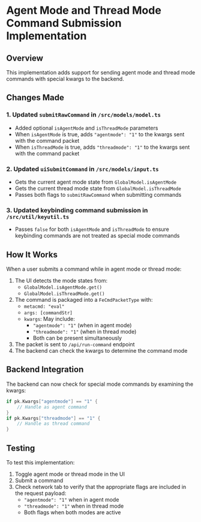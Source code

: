 # Agent Mode and Thread Mode Command Submission Implementation

## Overview
This implementation adds support for sending agent mode and thread mode commands with special kwargs to the backend.

## Changes Made

### 1. Updated `submitRawCommand` in `/src/models/model.ts`
- Added optional `isAgentMode` and `isThreadMode` parameters
- When `isAgentMode` is true, adds `"agentmode": "1"` to the kwargs sent with the command packet
- When `isThreadMode` is true, adds `"threadmode": "1"` to the kwargs sent with the command packet

### 2. Updated `uiSubmitCommand` in `/src/models/input.ts`
- Gets the current agent mode state from `GlobalModel.isAgentMode`
- Gets the current thread mode state from `GlobalModel.isThreadMode`
- Passes both flags to `submitRawCommand` when submitting commands

### 3. Updated keybinding command submission in `/src/util/keyutil.ts`
- Passes `false` for both `isAgentMode` and `isThreadMode` to ensure keybinding commands are not treated as special mode commands

## How It Works

When a user submits a command while in agent mode or thread mode:
1. The UI detects the mode states from:
   - `GlobalModel.isAgentMode.get()`
   - `GlobalModel.isThreadMode.get()`
2. The command is packaged into a `FeCmdPacketType` with:
   - `metacmd: "eval"`
   - `args: [commandStr]`
   - `kwargs`: May include:
     - `"agentmode": "1"` (when in agent mode)
     - `"threadmode": "1"` (when in thread mode)
     - Both can be present simultaneously
3. The packet is sent to `/api/run-command` endpoint
4. The backend can check the kwargs to determine the command mode

## Backend Integration
The backend can now check for special mode commands by examining the kwargs:
```go
if pk.Kwargs["agentmode"] == "1" {
    // Handle as agent command
}
if pk.Kwargs["threadmode"] == "1" {
    // Handle as thread command
}
```

## Testing
To test this implementation:
1. Toggle agent mode or thread mode in the UI
2. Submit a command
3. Check network tab to verify that the appropriate flags are included in the request payload:
   - `"agentmode": "1"` when in agent mode
   - `"threadmode": "1"` when in thread mode
   - Both flags when both modes are active